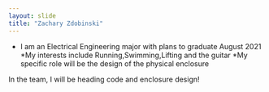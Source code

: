 ```yaml
---
layout: slide
title: "Zachary Zdobinski"
---
```


* I am an Electrical Engineering major with plans to graduate August 2021
*My interests include Running,Swimming,Lifting and the guitar
*My specific role will be the design of the physical enclosure


In the team, I will be heading code and enclosure design!
